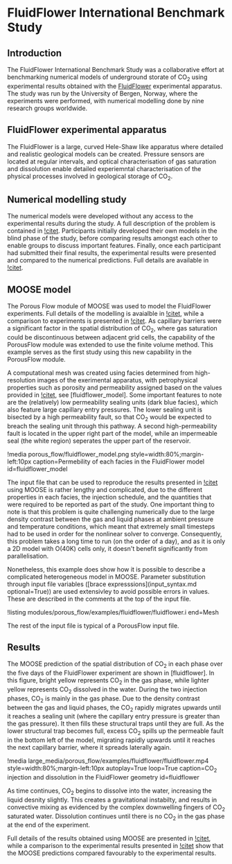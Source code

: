 # FluidFlower International Benchmark Study

## Introduction

The FluidFlower International Benchmark Study was a collaborative effort at benchmarking numerical models of underground storate of CO$_2$ using experimental results obtained with the [FluidFlower](https://fluidflower.w.uib.no) experimental apparatus. The study was run by the University of Bergen, Norway, where the experiments were performed, with numerical modelling done by nine research groups worldwide.

## FluidFlower experimental apparatus

The FluidFlower is a large, curved Hele-Shaw like apparatus where detailed and realistic geological models can be created. Pressure sensors are located at regular intervals, and optical characterisation of gas saturation and dissolution enable detailed experiemntal characterisation of the physical processes involved in geological storage of CO$_2$.

## Numerical modelling study

The numerical models were developed without any access to the experimental results during the study. A full description of the problem is contained in [!citet](fluidflower). Participants initially developed their own models in the blind phase of the study, before comparing results amongst each other to enable groups to discuss important features. Finally, once each participant had submitted their final results, the experimental results were presented and compared to the numerical predictions. Full details are available in [!citet](flemisch2023).

## MOOSE model

The Porous Flow module of MOOSE was used to model the FluidFlower experiments. Full details of the modelling is avaialble in
[!citet](green2023), while a comparison to experiments is presented in [!citet](flemisch2023). As capillary barriers were a significant factor in the spatial distribution of CO$_2$, where gas saturation could be discontinuous between adjacent grid cells, the capability of the PorousFlow module was extended to use the finite volume method. This example serves as the first study using this new capability in the PorousFlow module.

A computational mesh was created using facies determined from high-resolution images of the exerimental apparatus, with petrophysical properties such as porosity and permeability assigned based on the values provided in [!citet](fluidflower), see [fluidflower_model]. Some important features to note are the (relatively) low permeability sealing units (dark blue facies), which also feature large capillary entry pressures. The lower sealing unit is bisected by a high permeability fault, so that CO$_2$ would be expected to breach the sealing unit through this pathway. A second high-permeability fault is located in the upper right part of the model, while an impermeable seal (the white region) seperates the upper part of the reservoir.

!media porous_flow/fluidflower_model.png
       style=width:80%;margin-left:10px
       caption=Permebility of each facies in the FluidFlower model
       id=fluidflower_model

The input file that can be used to reproduce the results presented in [!citet](green2023) using MOOSE is rather lengthy and complicated, due to the different properties in each facies, the injection schedule, and the quantities that were required to be reported as part of the study. One important thing to note is that this problem is quite challenging numerically due to the large density contrast between the gas and liquid phases at ambient pressure and temperature conditions, which meant that extremely small timesteps had to be used in order for the nonlinear solver to converge. Consequently, this problem takes a long time to run (on the order of a day), and as it is only a 2D model with O(40K) cells only, it doesn't benefit significantly from parallelisation.

Nonetheless, this example does show how it is possible to describe a complicated heterogeneous model in MOOSE. Parameter substitution through input file variables ([brace expresssions](input_syntax.md optional=True)) are used extensivley to avoid possible errors in values. These are described in the comments at the top of the input file.

!listing modules/porous_flow/examples/fluidflower/fluidflower.i end=Mesh


The rest of the input file is typical of a PorousFlow input file.

## Results

The MOOSE prediction of the spatial distribution of CO$_2$ in each phase over the five days of the FluidFlower experiment are shown in [fluidflower]. In this figure, bright yellow represents CO$_2$ in the gas phase, while lighter yellow represents CO$_2$ dissolved in the water. During the two injection phases, CO$_2$ is mainly in the gas phase. Due to the density contrast between the gas and liquid phases, the CO$_2$ rapidly migrates upwards until it reaches a sealing unit (where the capillary entry pressure is greater than the gas pressure). It then fills these structural traps until they are full. As the lower structural trap becomes full, excess CO$_2$ spills up the permeable fault in the bottom left of the model, migrating rapidly upwards until it reaches the next capillary barrier, where it spreads laterally again.

!media large_media/porous_flow/examples/fluidflower/fluidflower.mp4
       style=width:80%;margin-left:10px
       autoplay=True
       loop=True
       caption=CO$_2$ injection and dissolution in the FluidFlower geometry
       id=fluidflower

As time continues, CO$_2$ begins to dissolve into the water, increasing the liquid desnity slightly. This creates a gravitational instabilty, and results in convective mixing as evidenced by the complex downwelling fingers of CO$_2$ saturated water. Dissolution continues until there is no CO$_2$ in the gas phase at the end of the experiment.

Full details of the results obtained using MOOSE are presented in [!citet](green2023), while a comparison to the experimental results presented in [!citet](flemisch2023) show that the MOOSE predictions compared favourably to the experimental results.

